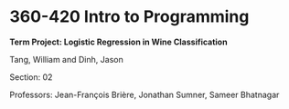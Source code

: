 # 360-420 Intro to Programming


**Term Project: Logistic Regression in Wine Classification**

Tang, William and Dinh, Jason


Section: 02

Professors: Jean-François Brière, Jonathan Sumner, Sameer Bhatnagar
